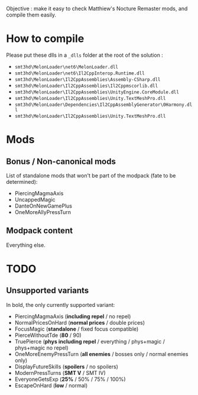 Objective : make it easy to check Matthiew's Nocture Remaster mods, and compile them easily.

# How to compile
Please put these dlls in a `_dlls` folder at the root of the solution :
- `smt3hd\MelonLoader\net6\MelonLoader.dll`
- `smt3hd\MelonLoader\net6\Il2CppInterop.Runtime.dll`
- `smt3hd\MelonLoader\Il2CppAssemblies\Assembly-CSharp.dll`
- `smt3hd\MelonLoader\Il2CppAssemblies\Il2Cppmscorlib.dll`
- `smt3hd\MelonLoader\Il2CppAssemblies\UnityEngine.CoreModule.dll`
- `smt3hd\MelonLoader\Il2CppAssemblies\Unity.TextMeshPro.dll`
- `smt3hd\MelonLoader\Dependencies\Il2CppAssemblyGenerator\0Harmony.dll`
- `smt3hd\MelonLoader\Il2CppAssemblies\Unity.TextMeshPro.dll`

# Mods

## Bonus / Non-canonical mods

List of standalone mods that won't be part of the modpack (fate to be determined):
- PiercingMagmaAxis
- UncappedMagic
- DanteOnNewGamePlus 
- OneMoreAllyPressTurn 

## Modpack content

Everything else.

# TODO

## Unsupported variants

In bold, the only currently supported variant:
- PiercingMagmaAxis (**including repel** / no repel)
- NormalPricesOnHard (**normal prices** / double prices)
- FocusMagic (**standalone** / fixed focus compatible)
- PierceWithoutTde (**80** / 90)
- TruePierce (**phys including repel** / everything / phys+magic / phys+magic no repel)
- OneMoreEnemyPressTurn (**all enemies** / bosses only / normal enemies only)
- DisplayFutureSkills (**spoilers** / no spoilers)
- ModernPressTurns (**SMT V** / SMT IV)
- EveryoneGetsExp (**25%** / 50% / 75% / 100%)
- EscapeOnHard (**low** / normal)
